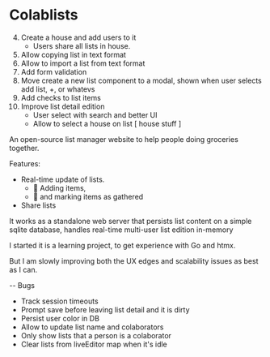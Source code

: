 # Colablists

4. Create a house and add users to it
    - Users share all lists in house.
5. Allow copying list in text format
6. Allow to import a list from text format
1. Add form validation
7. Move create a new list component to a modal, shown when user selects add list, +, or whatevs
2. Add checks to list items
3. Improve list detail edition 
    - User select with search and better UI
    - Allow to select a house on list [ house stuff ]

An open-source list manager website to help people doing groceries together.


Features:

- Real-time update of lists.
    - 🍏 Adding items, 
    - 🔴 and marking items as gathered
- Share lists

It works as a standalone web server that persists list content on a simple
sqlite database, handles real-time multi-user list edition in-memory

I started it is a learning project, to get experience with Go and htmx.

But I am slowly improving both the UX edges and scalability issues
as best as I can.

-- Bugs
- Track session timeouts
- Prompt save before leaving list detail and it is dirty
- Persist user color in DB
- Allow to update list name and colaborators
- Only show lists that a person is a colaborator
- Clear lists from liveEditor map when it's idle

